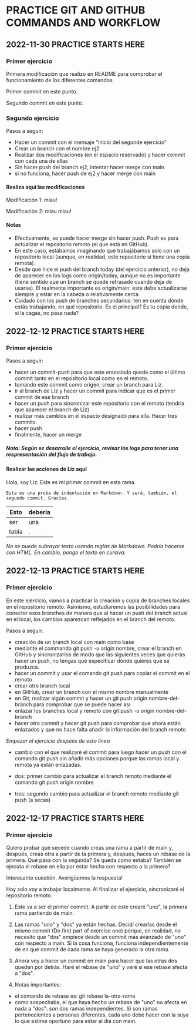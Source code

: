 # PRACTICE GIT AND GITHUB COMMANDS AND WORKFLOW


## 2022-11-30 PRACTICE STARTS HERE

### Primer ejercicio

Primera modificación que realizo en README para comprobar el funcionamiento de los diferentes comandos.

Primer commit en este punto.

Segundo commit en este punto.


### Segundo ejercicio

Pasos a seguir:
+ Hacer un commit con el mensaje "Inicio del segunde ejercicio"
+ Crear un branch con el nombre ej2
+ Realizar dos modificaciones (en el espacio reservado) y hacer commit con cada una de ellas
+ Sin hacer push del branch ej2, intentar hacer merge con main
+ si no funciona, hacer push de ej2 y hacer merge con main

#### Realiza aquí las modificaciones

Modificación 1: miau!

Modificación 2: miau miau!

#### Notas

+ Efectivamente, se puede hacer merge sin hacer push. Push es para actualizar el repositorio remoto (el que está en GitHub).
+ En este caso, estábamos imaginando que trabajábamos solo con un repositorio local (aunque, en realidad, este repositorio sí tiene una copia remota).
+ Desde que hice el push del branch today (del ejercicio anterior), no deja de aparecer en los logs como origin/today, aunque no es importante (tiene sentido que un branch se quede retrasado cuando deja de usarse). El realmente importante es origin/main: este debe actualizarse siempre y estar en la cabeza o relativamente cerca.
+ Cuidado con los push de branches secundarios: ten en cuenta dónde estás trabajando, en qué repositorio. Es el principal? Es tu copia donde, si la cagas, no pasa nada?



## 2022-12-12 PRACTICE STARTS HERE

### Primer ejercicio

Pasos a seguir:
+ hacer un commit-push para que este enunciado quede como el último commit tanto en el repositorio local como en el remoto.
+ tomando este commit como origen, crear un branch para Liz.
+ ir al branch de Liz y hacer un commit para indicar que es el primer commit de ese branch
+ hacer un push para sincronizar este repositorio con el remoto (tendría que aparecer el branch de Liz)
+ realizar más cambios en el espacio designado para ella. Hacer tres commits.
+ hacer push
+ finalmente, hacer un merge

##### Nota: Según se desarrolle el ejercicio, revisar los logs para tener una respresentación del flujo de trabajo.

#### Realizar las acciones de Liz aquí
Hola, soy Liz. Este es mi primer commit en esta rama.

    Esta es una pruba de indentación en Markdown. Y será, también, el segundo commit. Gracias.

| Esto   | debería |
|--------|---------|
| ser    | una     |
| tabla  | .       |

*No se puede subrayar texto usando reglas de Markdown. Podría hacerse con HTML. En cambio, pongo el texto en cursiva.*



## 2022-12-13 PRACTICE STARTS HERE

### Primer ejercicio

En este ejercicio, vamos a practicar la creación y copia de branches locales en el repositorio remoto. Asimismo, estudiaremos las posibilidades para conectar esos branches de manera que al hacer un push del branch actual en el local, los cambios aparezcan reflejados en el branch del remoto.

Pasos a seguir:
+ creación de un branch local con main como base
+ mediante el commando git push -u origin nombre, crear el branch en GitHub y sincronizarlos de modo que las siguientes veces que quieras hacer un push, no tengas que especificar dónde quieres que se produzca.
+ hacer un commit y usar el comando git push para copiar el commit en el remoto
+ crear otro branch local
+ en GitHub, crear un branch con el mismo nombre manualmente
+ en Git, realizar algún commit y hacer un git push origin nombre-del-branch para comprobar que se puede hacer así
+ enlazar los branches local y remoto con git push -u origin nombre-del-branch
+ hacer otro commit y hacer git push para comprobar que ahora están enlazados y que no hace falta añadir la información del branch remoto

*Empezar el ejercicio despúes de esta línea*

+ cambio con el que realizaré el commit para luego hacer un push con el comando git push sin añadir más opciones porque las ramas local y remota ya están enlazadas.

+ dos: primer cambio para actualizar el branch remoto mediante el comando git push origin nombre

+ tres: segundo cambio para actualizar el branch remoto mediante git push (a secas)



## 2022-12-17 PRACTICE STARTS HERE

### Primer ejercicio

Quiero probar qué secede cuando creas una rama a partir de main y, después, creas otra a partir de la primera y, después, haces un rebase de la primera. Qué pasa con la segunda? Se queda como estaba? También se ejecuta el rebase en ella por estar hecha con respecto a la primera?

Interesante cuestión. Averigüemos la respuesta!

Hoy solo voy a trabajar localmente. Al finalizar el ejercicio, sincronizaré el repositorio remoto.

1. Este va a ser el primer commit. A partir de este crearé "uno", la primera rama partiendo de main.

2. Las ramas "uno" y "dos" ya están hechas. Decidí crearlas desde el mismo commit (Do first part of exercise one) porque, en realidad, no necesito que "dos" empiece desde un commit más avanzado de "uno" con respecto a main. Si la cosa funciona, funciona independientemente de en qué commit de cada rama se haya generado la otra rama.

3. Ahora voy a hacer un commit en main para hacer que las otras dos queden por detrás. Haré el rebase de "uno" y veré si ese rebase afecta a "dos".

4. Notas importantes:
  + el comando de rebase es: git rebase la-otra-rama
  + como sospechaba, el que haya hecho un rebase de "uno" no afecta en nada a "dos": son dos ramas independientes. Si son ramas pertenecientes a personas diferentes, cada uno debe hacer con la suya lo que estime oportuno para estar al día con main. 
